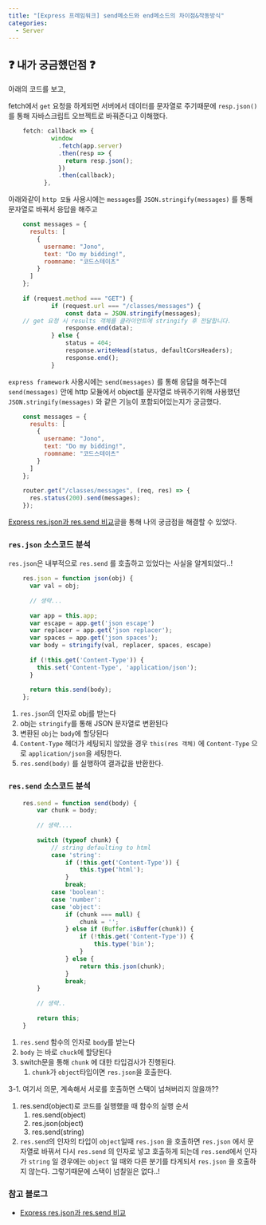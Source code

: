 ```yaml
---
title: "[Express 프레임워크] send메소드와 end메소드의 차이점&작동방식"
categories:
  - Server
---
```


## ❓ 내가 궁금했던점 ❓ 

아래의 코드를 보고,

fetch에서 `get` 요청을 하게되면 서버에서 데이터를 문자열로 주기때문에 `resp.json()`를  통해 자바스크립트 오브젝트로 바꿔준다고 이해했다.

```js
    fetch: callback => {
            window
              .fetch(app.server)
              .then(resp => {
                return resp.json();
              })
              .then(callback);
          },
```

아래와같이 `http 모듈` 사용시에는 `messages`를  `JSON.stringify(messages)` 를 통해 문자열로 바꿔서 응답을 해주고

```js
    const messages = {
      results: [
        {
          username: "Jono",
          text: "Do my bidding!",
          roomname: "코드스테이츠"
        }
      ]
    };
    
    if (request.method === "GET") {
    		if (request.url === "/classes/messages") {
    			const data = JSON.stringify(messages);
    // get 요청 시 results 객체를 클라이언트에 stringify 후 전달합니다.
    			response.end(data);
    		} else {
    			status = 404;
    			response.writeHead(status, defaultCorsHeaders);
    			response.end();
    		}

``` 

`express framework` 사용시에는 `send(messages)` 를 통해 응답을 해주는데 `send(messages)` 안에 http 모듈에서 object를 문자열로 바꿔주기위해 사용했던 `JSON.stringify(messages)` 와 같은 기능이 포함되어있는지가 궁금했다.

```js
    const messages = {
      results: [
        {
          username: "Jono",
          text: "Do my bidding!",
          roomname: "코드스테이츠"
        }
      ]
    };
    
    router.get("/classes/messages", (req, res) => {
      res.status(200).send(messages);
    });
```

[Express res.json과 res.send 비교](https://haeguri.github.io/2018/12/30/compare-response-json-send-func/)글을 통해 나의 궁금점을 해결할 수 있었다.

### `res.json` 소스코드 분석

`res.json`은 내부적으로 `res.send` 를 호출하고 있었다는 사실을 알게되었다..!

```js
    res.json = function json(obj) {
      var val = obj;
    
      // 생략...
    
      var app = this.app;
      var escape = app.get('json escape')
      var replacer = app.get('json replacer');
      var spaces = app.get('json spaces');
      var body = stringify(val, replacer, spaces, escape)
    
      if (!this.get('Content-Type')) {
        this.set('Content-Type', 'application/json');
      }
    
      return this.send(body);
    };
```

1. `res.json`의 인자로 obj를 받는다
2. obj는 `stringify`를 통해 JSON 문자열로 변환된다
3. 변환된 `obj`는 `body`에  할당된다
4. `Content-Type` 헤더가 세팅되지 않았을 경우 `this(res 객체)` 에 `Content-Type` 으로 `application/json`을 세팅한다.
5. `res.send(body)` 를 실행하여 결과값을 반환한다.

### `res.send` 소스코드 분석

```js
    res.send = function send(body) {
        var chunk = body;
    
        // 생략....
    
        switch (typeof chunk) {
            // string defaulting to html
            case 'string':
                if (!this.get('Content-Type')) {
                    this.type('html');
                }
                break;
            case 'boolean':
            case 'number':
            case 'object':
                if (chunk === null) {
                    chunk = '';
                } else if (Buffer.isBuffer(chunk)) {
                    if (!this.get('Content-Type')) {
                        this.type('bin');
                    }
                } else {
                    return this.json(chunk);
                }
                break;
        }
    
        // 생략..
    
        return this;
    }
```

1. `res.send` 함수의 인자로 `body`를 받는다
2. `body` 는 바로 `chuck`에  할당된다
3. switch문을 통해 `chunk` 에 대한 타입검사가 진행된다.
    1. `chunk`가 `object`타입이면 `res.json`을 호출한다.

3-1. 여기서 의문, 계속해서 서로를 호출하면 스택이 넘쳐버리지 않을까??

1. res.send(object)로 코드를 실행했을 때 함수의 실행 순서
    1. res.send(object)
    2. res.json(object)
    3. res.send(string)
2. `res.send`의 인자의 타입이 `object`일때 `res.json` 을 호출하면 `res.json` 에서 문자열로 바꿔서 다시 `res.send` 의 인자로 넣고 호출하게 되는데 `res.send`에서 인자가 `string` 일 경우에는 `object` 일 때와 다른 분기를 타게되서 `res.json` 을 호출하지 않는다. 그렇기때문에 스택이 넘칠일은 없다..!

### 참고 블로그
- [Express res.json과 res.send 비교](https://haeguri.github.io/2018/12/30/compare-response-json-send-func/)

